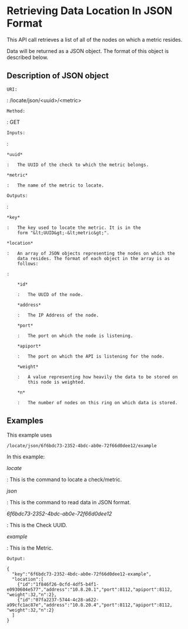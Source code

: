 Retrieving Data Location In JSON Format
=======================================

This API call retrieves a list of all of the nodes on which a metric
resides.

Data will be returned as a JSON object. The format of this object is
described below.

Description of JSON object
--------------------------

`URI:`

:   /locate/json/&lt;uuid&gt;/&lt;metric&gt;

`Method:`

:   GET

`Inputs:`

:   

    *uuid*

    :   The UUID of the check to which the metric belongs.

    *metric*

    :   The name of the metric to locate.

`Outputs:`

:   

    *key*

    :   The key used to locate the metric. It is in the
        form "&lt;UUID&gt;-&lt;metric&gt;".

    *location*

    :   An array of JSON objects representing the nodes on which the
        data resides. The format of each object in the array is as
        follows:

    :   

        *id*

        :   The UUID of the node.

        *address*

        :   The IP Address of the node.

        *port*

        :   The port on which the node is listening.

        *apiport*

        :   The port on which the API is listening for the node.

        *weight*

        :   A value representing how heavily the data to be stored on
            this node is weighted.

        *n*

        :   The number of nodes on this ring on which data is stored.

Examples
--------

This example uses

    /locate/json/6f6bdc73-2352-4bdc-ab0e-72f66d0dee12/example

In this example:

*locate*

:   This is the command to locate a check/metric.

*json*

:   This is the command to read data in JSON format.

*6f6bdc73-2352-4bdc-ab0e-72f66d0dee12*

:   This is the Check UUID.

*example*

:   This is the Metric.

`Output:`

    {
      "key":"6f6bdc73-2352-4bdc-ab0e-72f66d0dee12-example",
      "location":[
        {"id":"1f846f26-0cfd-4df5-b4f1-e0930604e577","address":"10.8.20.1","port":8112,"apiport":8112,
    "weight":32,"n":2},
        {"id":"07fa2237-5744-4c28-a622-a99cfc1ac87e","address":"10.8.20.4","port":8112,"apiport":8112,
    "weight":32,"n":2}
      ]
    }
          
